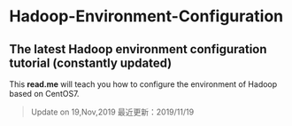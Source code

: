 # Hadoop-Environment-Configuration
The latest Hadoop environment configuration tutorial (constantly updated)
-----
This **read.me** will teach you how to configure the environment of Hadoop based on CentOS7.
>Update on 19,Nov,2019
>最近更新：2019/11/19

